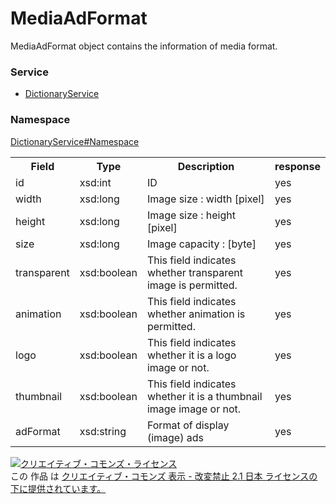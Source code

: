 # MediaAdFormat
MediaAdFormat object contains the information of media format.

### Service
+ [DictionaryService](../../services/DictionaryService.md)

### Namespace
[DictionaryService#Namespace](../../services/DictionaryService.md#namespace)

<table>
 <tr>
  <th>Field</th>
  <th>Type</th>
  <th>Description</th>
  <th>response</th>
 </tr>
 <tr>
  <td>id</td>
  <td>xsd:int</td>
  <td>ID</td>
  <td>yes</td>
 </tr>
 <tr>
  <td>width</td>
  <td>xsd:long</td>
  <td>Image size : width [pixel]</td>
  <td>yes</td>
 </tr>
 <tr>
  <td>height</td>
  <td>xsd:long</td>
  <td>Image size : height [pixel]</td>
  <td>yes</td>
 </tr>
 <tr>
  <td>size</td>
  <td>xsd:long</td>
  <td>Image capacity : [byte]</td>
  <td>yes</td>
 </tr>
 <tr>
  <td>transparent</td>
  <td>xsd:boolean</td>
  <td>This field indicates whether transparent image is permitted.</td>
  <td>yes</td>
 </tr>
 <tr>
  <td>animation </td>
  <td>xsd:boolean</td>
  <td>This field indicates whether animation  is permitted.</td>
  <td>yes</td>
 </tr>
 <tr>
  <td>logo</td>
  <td>xsd:boolean</td>
  <td>This field indicates whether it is a logo image or not.</td>
  <td>yes</td>
 </tr>
 <tr>
  <td>thumbnail</td>
  <td>xsd:boolean</td>
  <td>This field indicates whether it is a thumbnail image image or not.</td>
  <td>yes</td>
 </tr>
 <tr>
  <td>adFormat</td>
  <td>xsd:string</td>
  <td>Format of display (image) ads</td>
  <td>yes</td>
 </tr>
 </table>

<a rel="license" href="http://creativecommons.org/licenses/by-nd/2.1/jp/"><img alt="クリエイティブ・コモンズ・ライセンス" style="border-width:0" src="https://i.creativecommons.org/l/by-nd/2.1/jp/88x31.png" /></a><br />この 作品 は <a rel="license" href="http://creativecommons.org/licenses/by-nd/2.1/jp/">クリエイティブ・コモンズ 表示 - 改変禁止 2.1 日本 ライセンスの下に提供されています。</a>
